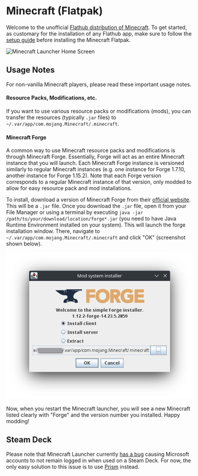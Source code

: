# Minecraft (Flatpak)

Welcome to the unofficial [Flathub distribution of Minecraft](https://flathub.org/apps/details/com.mojang.Minecraft). To get started, as customary for the installation of any Flathub app, make sure to follow the [setup guide](https://flatpak.org/setup/) before installing the Minecraft Flatpak.

![Minecraft Launcher Home Screen](screenshots/minecraft1.png)

## Usage Notes

For non-vanilla Minecraft players, please read these important usage notes.

#### Resource Packs, Modifications, etc.

If you want to use various resource packs or modifications (mods), you can transfer the resources (typically `.jar` files) to `~/.var/app/com.mojang.Minecraft/.minecraft`.

#### Minecraft Forge

A common way to use Minecraft resource packs and modifications is through Minecraft Forge. Essentially, Forge will act as an entire Minecraft instance that you will launch. Each Minecraft Forge instance is versioned similarly to regular Minecraft instances (e.g. one instance for Forge 1.7.10, another instance for Forge 1.15.2). Note that each Forge version corresponds to a regular Minecraft instance of that version, only modded to allow for easy resource pack and mod installations.

To install, download a version of Minecraft Forge from their [official website](https://files.minecraftforge.net/net/minecraftforge/forge/). This will be a `.jar` file. Once you download the `.jar` file, open it from your File Manager or using a terminal by executing `java -jar /path/to/your/download/location/forge*.jar` (you need to have Java Runtime Environment installed on your system). This will launch the forge installation window. There, navigate to `~/.var/app/com.mojang.Minecraft/.minecraft` and click "OK" (screenshot shown below).

![Forge Installation](screenshots/forge.png)

Now, when you restart the Minecraft launcher, you will see a new Minecraft listed clearly with "Forge" and the version number you installed. Happy modding!

## Steam Deck

Please note that Minecraft Launcher currently [has a bug](https://github.com/flathub/com.mojang.Minecraft/issues/116#issuecomment-1054724391) causing Microsoft accounts to not remain logged in when used on a Steam Deck. For now, the only easy solution to this issue is to use [Prism](https://flathub.org/apps/details/org.prismlauncher.PrismLauncher) instead.
